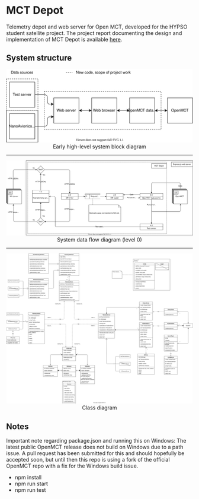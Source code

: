 # MCT Depot
Telemetry depot and web server for Open MCT, developed for the HYPSO student satellite project. The project report documenting the design and implementation of MCT Depot is available [here](./docs/NTNU_Project_Report_AVN_V2020.pdf).

## System structure
<p align="center">
<img src="./docs/imgs/Block Diagram (early).svg"><br>
Early high-level system block diagram
</p>

---

<p align="center">
<img src="./docs/imgs/Data Flow Diagram (L0).svg"><br>
System data flow diagram (level 0)
</p>

---

<p align="center">
<img src="./docs/imgs/Class Diagram.svg"><br>
Class diagram
</p>

## Notes
Important note regarding package.json and running this on Windows: The latest public OpenMCT release does not build on Windows due to a path issue. A pull request has been submitted for this and should hopefully be accepted soon, but until then this repo is using a fork of the official OpenMCT repo with a fix for the Windows build issue.

 - npm install
 - npm run start
 - npm run test
